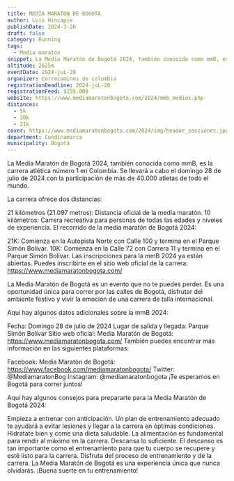 ```yaml
---
title: MEDIA MARATON DE BOGOTA
author: Luis Hincapie
publishDate: 2024-3-26
draft: false
category: Running
tags:
  - Media maratón
snippet: La Media Maratón de Bogotá 2024, también conocida como mmB, es la carrera atlética número 1 en Colombia. Se llevará a cabo el domingo 28 de julio de 2024 con la participación de más de 40.000 atletas de todo el mundo.
altitude: 2625m
eventDate: 2024-juL-28
organizer: Correcaminos de colombia
registrationDeadline: 2024-juL-28
registrationFeed: $155.000
website: https://www.mediamaratonbogota.com/2024/mmb_medios.php
distances:
  - 5k
  - 10k
  - 21k
cover: https://www.mediamaratonbogota.com/2024/img/header_secciones.jpg
department: Cundinamarca
municipality: Bogotá
---
```


La Media Maratón de Bogotá 2024, también conocida como mmB, es la carrera atlética número 1 en Colombia. Se llevará a cabo el domingo 28 de julio de 2024 con la participación de más de 40.000 atletas de todo el mundo.

La carrera ofrece dos distancias:

21 kilómetros (21.097 metros): Distancia oficial de la media maratón.
10 kilómetros: Carrera recreativa para personas de todas las edades y niveles de experiencia.
El recorrido de la media maratón de Bogotá 2024:

21K: Comienza en la Autopista Norte con Calle 100 y termina en el Parque Simón Bolívar.
10K: Comienza en la Calle 72 con Carrera 11 y termina en el Parque Simón Bolívar.
Las inscripciones para la mmB 2024 ya están abiertas. Puedes inscribirte en el sitio web oficial de la carrera: https://www.mediamaratonbogota.com/

La Media Maratón de Bogotá es un evento que no te puedes perder. Es una oportunidad única para correr por las calles de Bogotá, disfrutar del ambiente festivo y vivir la emoción de una carrera de talla internacional.

Aquí hay algunos datos adicionales sobre la mmB 2024:

Fecha: Domingo 28 de julio de 2024
Lugar de salida y llegada: Parque Simón Bolívar
Sitio web oficial: Media Maratón de Bogotá: https://www.mediamaratonbogota.com/
También puedes encontrar más información en las siguientes plataformas:

Facebook: Media Maratón de Bogotá: https://www.facebook.com/mediamaratonbogota/
Twitter: @MediamaratonBog
Instagram: @mediamaratonbogota
¡Te esperamos en Bogotá para correr juntos!

Aquí hay algunos consejos para prepararte para la Media Maratón de Bogotá 2024:

Empieza a entrenar con anticipación. Un plan de entrenamiento adecuado te ayudará a evitar lesiones y llegar a la carrera en óptimas condiciones.
Hidrátate bien y come una dieta saludable. La alimentación es fundamental para rendir al máximo en la carrera.
Descansa lo suficiente. El descanso es tan importante como el entrenamiento para que tu cuerpo se recupere y esté listo para la carrera.
Disfruta del proceso de entrenamiento y de la carrera. La Media Maratón de Bogotá es una experiencia única que nunca olvidarás.
¡Buena suerte en tu entrenamiento!
